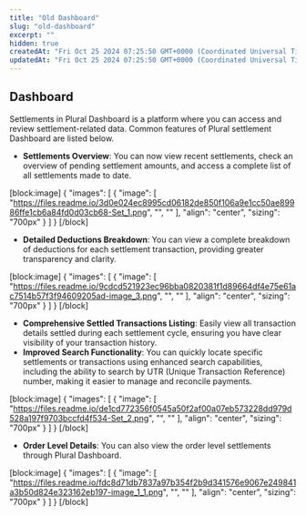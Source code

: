 ```yaml
---
title: "Old Dashboard"
slug: "old-dashboard"
excerpt: ""
hidden: true
createdAt: "Fri Oct 25 2024 07:25:50 GMT+0000 (Coordinated Universal Time)"
updatedAt: "Fri Oct 25 2024 07:25:50 GMT+0000 (Coordinated Universal Time)"
---
```

## Dashboard

Settlements in Plural Dashboard is a platform where you can access and review settlement-related data. Common features of Plural settlement Dashboard are listed below.

- **Settlements Overview**: You can now view recent settlements, check an overview of pending settlement amounts, and access a complete list of all settlements made to date.

[block:image]
{
  "images": [
    {
      "image": [
        "https://files.readme.io/3d0e024ec8995cd06182de850f106a9e1cc50ae89986ffe1cb6a84fd0d03cb68-Set_1.png",
        "",
        ""
      ],
      "align": "center",
      "sizing": "700px"
    }
  ]
}
[/block]


- **Detailed Deductions Breakdown**: You can view a complete breakdown of deductions for each settlement transaction, providing greater transparency and clarity.

[block:image]
{
  "images": [
    {
      "image": [
        "https://files.readme.io/9cdcd521923ec96bba0820381f1d89664df4e75e61ac7514b57f3f94609205ad-image_3.png",
        "",
        ""
      ],
      "align": "center",
      "sizing": "700px"
    }
  ]
}
[/block]


- **Comprehensive Settled Transactions Listing**: Easily view all transaction details settled during each settlement cycle, ensuring you have clear visibility of your transaction history.
- **Improved Search Functionality**: You can quickly locate specific settlements or transactions using enhanced search capabilities, including the ability to search by UTR (Unique Transaction Reference) number, making it easier to manage and reconcile payments.

[block:image]
{
  "images": [
    {
      "image": [
        "https://files.readme.io/de1cd772356f0545a50f2af00a07eb573228dd979d528a197f9703bccfd4f534-Set_2.png",
        "",
        ""
      ],
      "align": "center",
      "sizing": "700px"
    }
  ]
}
[/block]


- **Order Level Details**: You can also view the order level settlements through Plural Dashboard.

[block:image]
{
  "images": [
    {
      "image": [
        "https://files.readme.io/fdc8d71db7837a97b354f2b9d341576e9067e249841a3b50d824e323162eb197-image_1_1.png",
        "",
        ""
      ],
      "align": "center",
      "sizing": "700px"
    }
  ]
}
[/block]
